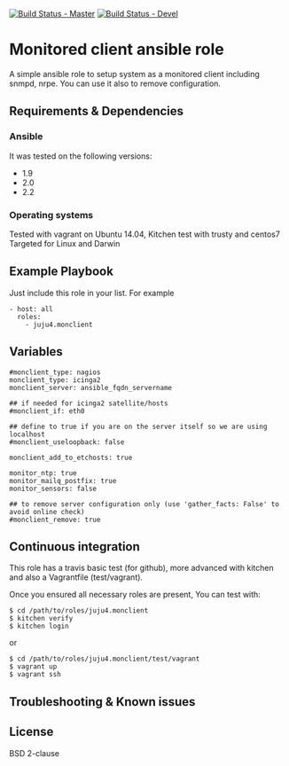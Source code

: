 [![Build Status - Master](https://travis-ci.org/juju4/ansible-monclient.svg?branch=master)](https://travis-ci.org/juju4/ansible-monclient)
[![Build Status - Devel](https://travis-ci.org/juju4/ansible-monclient.svg?branch=devel)](https://travis-ci.org/juju4/ansible-monclient/branches)
# Monitored client ansible role

A simple ansible role to setup system as a monitored client including snmpd, nrpe.
You can use it also to remove configuration.

## Requirements & Dependencies

### Ansible
It was tested on the following versions:
 * 1.9
 * 2.0
 * 2.2

### Operating systems

Tested with vagrant on Ubuntu 14.04, Kitchen test with trusty and centos7
Targeted for Linux and Darwin

## Example Playbook

Just include this role in your list.
For example

```
- host: all
  roles:
    - juju4.monclient
```

## Variables

```
#monclient_type: nagios
monclient_type: icinga2
monclient_server: ansible_fqdn_servername

## if needed for icinga2 satellite/hosts
#monclient_if: eth0

## define to true if you are on the server itself so we are using localhost
#monclient_useloopback: false

monclient_add_to_etchosts: true

monitor_ntp: true
monitor_mailq_postfix: true
monitor_sensors: false

## to remove server configuration only (use 'gather_facts: False' to avoid online check)
#monclient_remove: true
```

## Continuous integration

This role has a travis basic test (for github), more advanced with kitchen and also a Vagrantfile (test/vagrant).

Once you ensured all necessary roles are present, You can test with:
```
$ cd /path/to/roles/juju4.monclient
$ kitchen verify
$ kitchen login
```
or
```
$ cd /path/to/roles/juju4.monclient/test/vagrant
$ vagrant up
$ vagrant ssh
```

## Troubleshooting & Known issues


## License

BSD 2-clause

